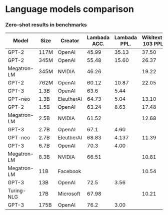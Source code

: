 # Language models comparison

### Zero-shot results in benchmarks

| Model       | Size | Creator    | Lambada ACC. | Lambada PPL. | Wikitext-103 PPL. | Public  |
| ----------- | ---- | ---------- | ------------ | ------------ | ----------------- | ------- |
| GPT-2       | 117M | OpenAI     | 45.99        | 35.13        | 37.50             | **Yes** |
| GPT-2       | 345M | OpenAI     | 55.48        | 15.60        | 26.37             | **Yes** |
| Megatron-LM | 345M | NVIDIA     | 46.26        |              | 19.22             | **Yes** |
| GPT-2       | 762M | OpenAI     | 60.12        | 10.87        | 22.05             | **Yes** |
| GPT-3       | 1.3B | OpenAI     | 63.6         | 5.44         |                   | No      |
| GPT-neo     | 1.3B | EleutherAI | 64.73        | 5.04         | 13.10             | **Yes** |
| GPT-2       | 1.5B | OpenAI     | 63.24        | 8.63         | 17.48             | **Yes** |
| Megatron-LM | 2.5B | NVIDIA     | 61.52        |              | 12.68             | No      |
| GPT-3       | 2.7B | OpenAI     | 67.1         | 4.60         |                   | No      |
| GPT-neo     | 2.7B | EleutherAI | 68.83        | 4.137        | 11.39             | **Yes** |
| GPT-3       | 6.7B | OpenAI     | 70.3         | 4.00         |                   | No      |
| Megatron-LM | 8.3B | NVIDIA     | 66.51        |              | 10.81             | No      |
| Megatron-LM | 11B  | Facebook   |              |              | 10.54             | **Yes** |
| GPT-3       | 13B  | OpenAI     | 72.5         | 3.56         |                   | No      |
| Turing-NLG  | 17B  | Microsoft  | 67.98        |              | 10.21             | No      |
| GPT-3       | 175B | OpenAI     | 76.2         | 3.00         |                   | No      |
